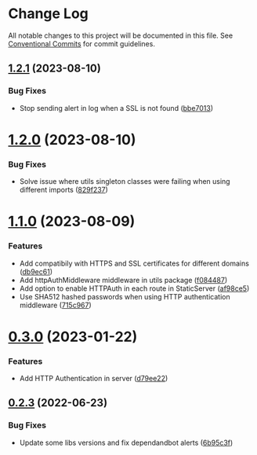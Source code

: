# Change Log

All notable changes to this project will be documented in this file.
See [Conventional Commits](https://conventionalcommits.org) for commit guidelines.

## [1.2.1](https://github.com/sergiogc9/nodejs-server/compare/v1.2.0...v1.2.1) (2023-08-10)

### Bug Fixes

- Stop sending alert in log when a SSL is not found ([bbe7013](https://github.com/sergiogc9/nodejs-server/commit/bbe7013d359ca46435e7dcf89cdb4eea6404dfae))

# [1.2.0](https://github.com/sergiogc9/nodejs-server/compare/v1.1.0...v1.2.0) (2023-08-10)

### Bug Fixes

- Solve issue where utils singleton classes were failing when using different imports ([829f237](https://github.com/sergiogc9/nodejs-server/commit/829f2374cbcb11950856835d6a3b24c1ad5ece12))

# [1.1.0](https://github.com/sergiogc9/nodejs-server/compare/v1.0.1...v1.1.0) (2023-08-09)

### Features

- Add compatibily with HTTPS and SSL certificates for different domains ([db9ec61](https://github.com/sergiogc9/nodejs-server/commit/db9ec61d629a035f8a90a43d04823129b0584a22))
- Add httpAuthMiddleware middleware in utils package ([f084487](https://github.com/sergiogc9/nodejs-server/commit/f084487ede2adb4059aa70ea530dfc671155fec1))
- Add option to enable HTTPAuth in each route in StaticServer ([af98ce5](https://github.com/sergiogc9/nodejs-server/commit/af98ce5e59baa866096e123857758c8e27053b71))
- Use SHA512 hashed passwords when using HTTP authentication middleware ([715c967](https://github.com/sergiogc9/nodejs-server/commit/715c967eb678b7e4d06420f6f692622a59de2640))

# [0.3.0](https://github.com/sergiogc9/nodejs-server/compare/v0.2.3...v0.3.0) (2023-01-22)

### Features

- Add HTTP Authentication in server ([d79ee22](https://github.com/sergiogc9/nodejs-server/commit/d79ee22c7058987ae3ce512404dfea0796771b53))

## [0.2.3](https://github.com/sergiogc9/nodejs-server/compare/v0.2.2...v0.2.3) (2022-06-23)

### Bug Fixes

- Update some libs versions and fix dependandbot alerts ([6b95c3f](https://github.com/sergiogc9/nodejs-server/commit/6b95c3f9e5579f9355ab9c1519e9880a43e9bf35))
